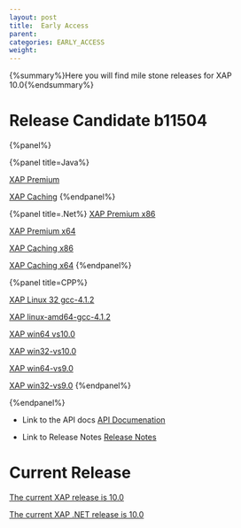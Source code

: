 ```yaml
---
layout: post
title:  Early Access
parent:
categories: EARLY_ACCESS
weight:
---
```


{%summary%}Here you will find mile stone releases for XAP 10.0{%endsummary%}

 
# Release Candidate b11504

{%panel%}


{%panel title=Java%}

[XAP Premium](http://www.gigaspaces.com/tempfiles/downloads/EarlyAccess/xap/10.0.0/m4/gigaspaces-xap-premium-10.0.0-m4-b11504.zip)

[XAP Caching](http://www.gigaspaces.com/tempfiles/downloads/EarlyAccess/xap/10.0.0/m4/gigaspaces-xap-caching-10.0.0-m4-b11504.zip)
{%endpanel%}


{%panel title=.Net%}
[XAP Premium x86](http://www.gigaspaces.com/tempfiles/downloads/EarlyAccess/xap/10.0.0/m4/GigaSpaces-XAP.NET-Premium-10.0.0.11504-M4-x86.msi)

[XAP Premium x64](http://www.gigaspaces.com/tempfiles/downloads/EarlyAccess/xap/10.0.0/m4/GigaSpaces-XAP.NET-Premium-10.0.0.11504-M4-x64.msi)

[XAP Caching x86](http://www.gigaspaces.com/tempfiles/downloads/EarlyAccess/xap/10.0.0/m4/GigaSpaces-XAP.NET-Caching-10.0.0.11504-M4-x86.msi)

[XAP Caching x64](http://www.gigaspaces.com/tempfiles/downloads/EarlyAccess/xap/10.0.0/m4/GigaSpaces-XAP.NET-Caching-10.0.0.11504-M4-x64.msi)
{%endpanel%}

{%panel title=CPP%}

[XAP Linux 32 gcc-4.1.2](http://www.gigaspaces.com/tempfiles/downloads/EarlyAccess/xap/10.0.0/m4/gigaspaces-cpp-10.0.0-m4-linux32-gcc-4.1.2.tar.gz)

[XAP linux-amd64-gcc-4.1.2](http://www.gigaspaces.com/tempfiles/downloads/EarlyAccess/xap/10.0.0/m4/gigaspaces-cpp-10.0.0-m4-linux-amd64-gcc-4.1.2.tar.gz)

[XAP win64 vs10.0](http://www.gigaspaces.com/tempfiles/downloads/EarlyAccess/xap/10.0.0/m4/gigaspaces-cpp-10.0.0-m4-win64-vs10.0.tar.gz)

[XAP win32-vs10.0](http://www.gigaspaces.com/tempfiles/downloads/EarlyAccess/xap/10.0.0/m4/gigaspaces-cpp-10.0.0-m4-win32-vs10.0.tar.gz)

[XAP win64-vs9.0](http://www.gigaspaces.com/tempfiles/downloads/EarlyAccess/xap/10.0.0/m4/gigaspaces-cpp-10.0.0-m4-win64-vs9.0.tar.gz)

[XAP win32-vs9.0](http://www.gigaspaces.com/tempfiles/downloads/EarlyAccess/xap/10.0.0/m4/gigaspaces-cpp-10.0.0-m4-win32-vs9.0.tar.gz)
{%endpanel%}

{%endpanel%}

* Link to the API docs
[API Documenation](/api_documentation)

* Link to Release Notes
[Release Notes](/release_notes)


# Current Release

[The current XAP release is 10.0](/xap100)

[The current XAP .NET release is 10.0](/xap100net)




